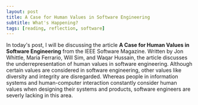 ```yaml
---
layout: post
title: A Case for Human Values in Software Engineering
subtitle: What's Happening?
tags: [reading, reflection, software]
---
```


In today's post, I will be discussing the article **A Case for Human Values in Software Engineering** from the IEEE Software Magazine. Written by Jon Whittle, Maria Ferrario, Will Sim, and Waqar Hussain, the article discusses the underrepresentation of human values in software engineering. Although certain values are considered in software engineering, other values like diversity and integrity are disregarded. Whereas people in information systems and human-computer interaction constantly consider human values when designing their systems and products, software engineers are severly lacking in this area. 
